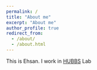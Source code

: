 ```yaml
---
permalink: /
title: "About me"
excerpt: "About me"
author_profile: true
redirect_from: 
  - /about/
  - /about.html
---
```


This is Ehsan. I work in [HUBBS](https://hubbs.engr.tamu.edu/) Lab